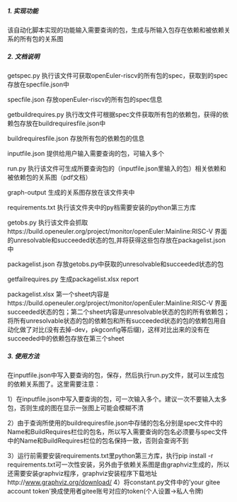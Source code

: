 ##### 1. 实现功能

该自动化脚本实现的功能输入需要查询的包，生成与所输入包存在依赖和被依赖关系的所有包的关系图

##### 2. 文档说明

getspec.py  执行该文件可获取openEuler-riscv的所有包的spec，获取到的spec存放在specfile.json中

specfile.json  存放openEuler-riscv的所有包的spec信息

getbuildrequires.py 执行改文件可根据spec文件获取所有包的依赖包，获得的依赖包存放在buildrequiresfile.json中

buildrequiresfile.json 存放所有包的依赖包的信息

inputfile.json 提供给用户输入需要查询的包，可输入多个

run.py 执行该文件可生成所要查询包的（inputfile.json里输入的包）相关依赖和被依赖包的关系图（pdf文档）

graph-output 生成的关系图存放在该文件夹中

requirements.txt 执行该文件夹中的py档需要安装的python第三方库

getobs.py 执行该文件会抓取https://build.openeuler.org/project/monitor/openEuler:Mainline:RISC-V 界面的unresolvable和succeeded状态的包,并将获得这些包存放在packagelist.json中

packagelist.json 存放getobs.py中获取的unresolvable和succeeded状态的包

getfailrequires.py 生成packagelist.xlsx report

packagelist.xlsx 第一个sheet内容是https://build.openeuler.org/project/monitor/openEuler:Mainline:RISC-V 界面succeeded状态的包；第二个sheet内容是unresolvable状态的包的所有依赖包；将所有unresolvable状态的包的依赖包和所有succeeded状态的包的依赖包用自动化做了对比(没有去掉-dev，pkgconfig等后缀)，这样对比出来的没有在succeeded中的依赖包存放在第三个sheet

##### 3. 使用方法

在inputfile.json中写入要查询的包，保存，然后执行run.py文件，就可以生成包的依赖关系图了。这里需要注意：

1）在inputfile.json中写入要查询的包，可一次输入多个。建议一次不要输入太多包，否则生成的图在显示一张图上可能会模糊不清

2）由于查询所使用的buildrequiresfile.json中存储的包名分别是spec文件中的Name和BuildRequires栏位的包名，所以写入需要查询的包名必须要与spec文件中的Name和BuildRequires栏位的包名保持一致，否则会查询不到

3）运行前需要安装requirements.txt里python第三方库，执行pip install -r requirements.txt可一次性安装，另外由于依赖关系图是由graphviz生成的，所以还需要安装graphviz程序，graphviz安装程序下载地址http://www.graphviz.org/download/
4）将constant.py文件中的'your gitee account token'换成使用者gitee账号对应的token(个人设置->私人令牌)





